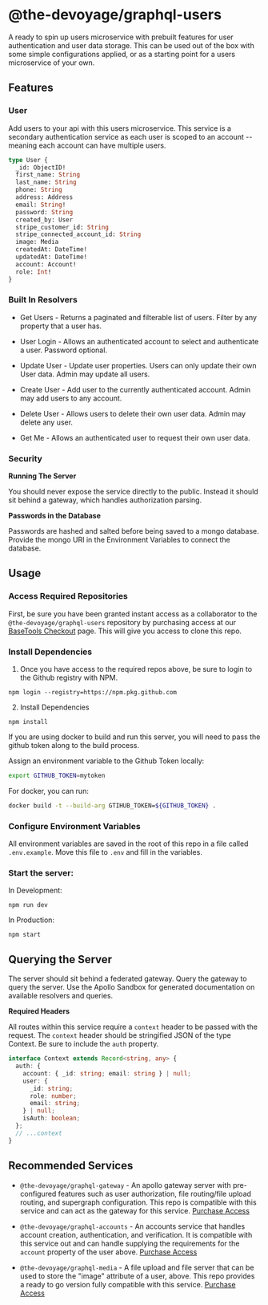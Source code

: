 # @the-devoyage/graphql-users

A ready to spin up users microservice with prebuilt features for user authentication and user data storage. This can be used out of the box with some simple configurations applied, or as a starting point for a users microservice of your own.

## Features

### User

Add users to your api with this users microservice. This service is a secondary authentication service as each user is scoped to an account -- meaning each account can have multiple users.

```graphql
type User {
  _id: ObjectID!
  first_name: String
  last_name: String
  phone: String
  address: Address
  email: String!
  password: String
  created_by: User
  stripe_customer_id: String
  stripe_connected_account_id: String
  image: Media
  createdAt: DateTime!
  updatedAt: DateTime!
  account: Account!
  role: Int!
}
```

### Built In Resolvers

- Get Users - Returns a paginated and filterable list of users. Filter by any property that a user has.

- User Login - Allows an authenticated account to select and authenticate a user. Password optional.

- Update User - Update user properties. Users can only update their own User data. Admin may update all users.

- Create User - Add user to the currently authenticated account. Admin may add users to any account.

- Delete User - Allows users to delete their own user data. Admin may delete any user.

- Get Me - Allows an authenticated user to request their own user data.

### Security

**Running The Server**

You should never expose the service directly to the public. Instead it should sit behind a gateway, which handles authorization parsing.

**Passwords in the Database**

Passwords are hashed and salted before being saved to a mongo database. Provide the mongo URI in the Environment Variables to connect the database.

## Usage

### Access Required Repositories

First, be sure you have been granted instant access as a collaborator to the `@the-devoyage/graphql-users` repository by purchasing access at our [BaseTools Checkout](https://basetools.io/checkout/dQe81uv0) page. This will give you access to clone this repo.

### Install Dependencies

1. Once you have access to the required repos above, be sure to login to the Github registry with NPM.

```
npm login --registry=https://npm.pkg.github.com
```

2. Install Dependencies

```
npm install
```

If you are using docker to build and run this server, you will need to pass the github token along to the build process.

Assign an environment variable to the Github Token locally:

```bash
export GITHUB_TOKEN=mytoken
```

For docker, you can run:

```bash
docker build -t --build-arg GTIHUB_TOKEN=${GITHUB_TOKEN} .
```

### Configure Environment Variables

All environment variables are saved in the root of this repo in a file called `.env.example`. Move this file to `.env` and fill in the variables.

### Start the server:

In Development:

```
npm run dev
```

In Production:

```
npm start
```

## Querying the Server

The server should sit behind a federated gateway. Query the gateway to query the server. Use the Apollo Sandbox for generated documentation on available resolvers and queries.

**Required Headers**

All routes within this service require a `context` header to be passed with the request. The `context` header should be stringified JSON of the type Context. Be sure to include the `auth` property.

```ts
interface Context extends Record<string, any> {
  auth: {
    account: { _id: string; email: string } | null;
    user: {
      _id: string;
      role: number;
      email: string;
    } | null;
    isAuth: boolean;
  };
  // ...context
}
```

## Recommended Services

- `@the-devoyage/graphql-gateway` - An apollo gateway server with pre-configured features such as user authorization, file routing/file upload routing, and supergraph configuration. This repo is compatible with this service and can act as the gateway for this service. [Purchase Access](https://basetools.io/checkout/XGUVNNGr)

- `@the-devoyage/graphql-accounts` - An accounts service that handles account creation, authentication, and verification. It is compatible with this service out and can handle supplying the requirements for the `account` property of the user above. [Purchase Access](https://basetools.io/checkout/v0cv56df)

- `@the-devoyage/graphql-media` - A file upload and file server that can be used to store the "image" attribute of a user, above. This repo provides a ready to go version fully compatible with this service. [Purchase Access](https://basetools.io/checkout/mwsLnkUZ)
